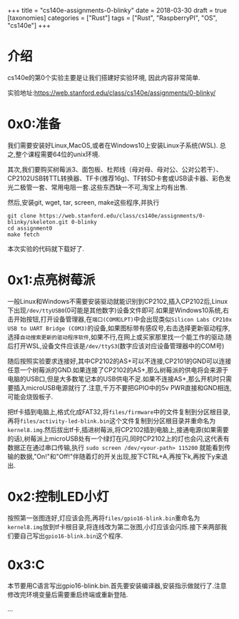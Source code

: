 +++
title = "cs140e-assignments-0-blinky"
date = 2018-03-30
draft = true
[taxonomies]
categories = ["Rust"]
tags = ["Rust", "RaspberryPI", "OS", "cs140e"]
+++
# 介绍

cs140e的第0个实验主要是让我们搭建好实验环境, 因此内容非常简单.

实验地址:https://web.stanford.edu/class/cs140e/assignments/0-blinky/
<!-- more -->
# 0x0:准备

我们需要安装好Linux,MacOS,或者在Windows10上安装Linux子系统(WSL). 总之,整个课程需要64位的unix环境.

其次,我们要购买树莓派3、面包板、杜邦线（母对母、母对公、公对公若干）、CP2102USB转TTL转换器、TF卡(推荐16g)、TF转SD卡套或USB读卡器、彩色发光二极管一套、常用电阻一套.这些东西缺一不可,淘宝上均有出售.

然后,安装git, wget, tar, screen, make这些程序,并执行

```
git clone https://web.stanford.edu/class/cs140e/assignments/0-blinky/skeleton.git 0-blinky
cd assignment0
make fetch
```

本次实验的代码就下载好了.

# 0x1:点亮树莓派

一般Linux和Windows不需要安装驱动就能识别到CP2102,插入CP2102后,Linux下出现`/dev/ttyUSB0`(0可能是其他数字)设备文件即可.如果是Windows10系统,右击开始按钮,打开设备管理器,在`端口(COM和LPT)`中会出现类似`Silicon Labs CP210x USB to UART Bridge (COM3)`的设备,如果图标带有感叹号,右击选择更新驱动程序,选择`自动搜索更新的驱动程序软件`,如果不行,在网上或买家那里找一个能工作的驱动.随后打开WSL,设备文件应该是`/dev/ttyS3`(数字应该对应设备管理器中的COM号)

随后按照实验要求连接好,其中CP2102的AS+可以不连接,CP2101的GND可以连接任意一个树莓派的GND.如果连接了CP2102的AS+,那么树莓派的供电将会来源于电脑的USB口,但是大多数笔记本的USB供电不足.如果不连接AS+,那么开机时只需要插入microUSB电源就行了.注意,千万不要把GPIO中的5v PWR直接和GND相连,可能会烧毁板子.

把tf卡插到电脑上,格式化成FAT32,将`files/firmware`中的文件复制到分区根目录,再将`files/activity-led-blink.bin`这个文件复制到分区根目录并重命名为`kernel8.img`.然后拔出tf卡,插进树莓派,将CP2102插到电脑上,接通电源(如果需要的话),树莓派上microUSB处有一个绿灯在闪,同时CP2102上的灯也会闪,这代表有数据正在通过串口传输,执行 `sudo screen /dev/<your-path> 115200` 就能看到传输的数据,"On!"和"Off!"伴随着灯的开关出现,按下CTRL+A,再按下k,再按下y来退出.

# 0x2:控制LED小灯

按照第一张图连好,灯应该会亮,再将`files/gpio16-blink.bin`重命名为`kernel8.img`放到tf卡根目录,将连线改为第二张图,小灯应该会闪烁.接下来两部我们要自己写出`gpio16-blink.bin`这个程序.

# 0x3:C

本节要用C语言写出gpio16-blink.bin.首先要安装编译器,安装指示做就行了.注意修改完环境变量后需要重启终端或重新登陆.

...